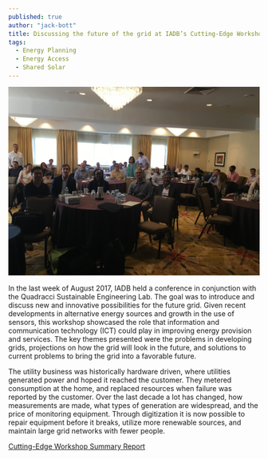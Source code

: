 ```yaml
---
published: true
author: "jack-bott"
title: Discussing the future of the grid at IADB’s Cutting-Edge Workshop
tags:
  - Energy Planning
  - Energy Access
  - Shared Solar
---
```


![Conference Photo](/assets/uploads/blog/2018/cutting-edge-workshop/iadb-conference.jpg)

<p>
In the last week of August 2017, IADB held a conference in conjunction with the Quadracci Sustainable Engineering Lab. The goal was to introduce and discuss new and innovative possibilities for the future grid. Given recent developments in alternative energy sources and growth in the use of sensors, this workshop showcased the role that information and communication technology (ICT) could play in improving energy provision and services. The key themes presented were the problems in developing grids, projections on how the grid will look in the future, and solutions to current problems to bring the grid into a favorable future.
</p>

<p>
The utility business was historically hardware driven, where utilities generated power and hoped it reached the customer. They metered consumption at the home, and replaced resources when failure was reported by the customer. Over the last decade a lot has changed, how measurements are made, what types of generation are widespread, and the price of monitoring equipment. Through digitization it is now possible to repair equipment before it breaks, utilize more renewable sources, and maintain large grid networks with fewer people.
</p>

[Cutting-Edge Workshop Summary Report](/assets/uploads/blog/2018/cutting-edge-workshop/IDB-ICT-learning-material.pdf)

